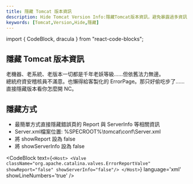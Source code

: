 ```yaml
---
title: 隱藏 Tomcat 版本資訊
description: Hide Tomcat Version Info:隱藏Tomcat版本資訊，避免暴露過多資訊
keywords: [Tomcat,Version,Hide,隱藏]
---
```

import { CodeBlock, dracula  } from "react-code-blocks";

## 隱藏 Tomcat 版本資訊

 老機器、老系統、老版本一切都是千年老妖等級......但依舊法力無邊。<br/>
 總統府資安稽核員不滿意。也懶得給客製化的 ErrorPage。那只好偷吃步了......<br/>
 直接隱藏版本看你怎麼開 NC。<br/>

## 隱藏方式
* 最簡單方式直接隱藏錯誤頁的 Report 與 ServerInfo 等相關資訊
* Server.xml檔案位置:  %SPECROOT%\tomcat\conf\Server.xml
* 將 showReport 設為 false
* 將 showServerInfo 設為 false


<CodeBlock text={`
<Host>
<Valve className="org.apache.catalina.valves.ErrorReportValve"
        showReport="false"
        showServerInfo="false"/>
</Host>
    `}
      language='xml'
      showLineNumbers='true'
      />    